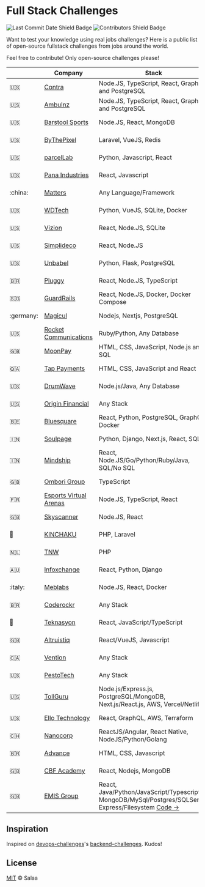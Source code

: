 # Full Stack Challenges

![Last Commit Date Shield Badge](https://img.shields.io/github/last-commit/TomiwaAribisala-git/fullstack-challenges?color=F25A70&logo=github&style=for-the-badge)
![Contributors Shield Badge](https://img.shields.io/github/contributors-anon/TomiwaAribisala-git/fullstack-challenges?color=F25A70&logo=github&style=for-the-badge)

Want to test your knowledge using real jobs challenges? Here is a public list of open-source fullstack challenges from jobs around the world.

Feel free to contribute! Only open-source challenges please!

| | Company | Stack | Test
|--|--|--|--
| :us: | [Contra](https://contra.com) | Node.JS, TypeScript, React, GraphQL, and PostgreSQL | [Code →](https://github.com/contra/contra-interview-assessment)
| :us: | [Ambulnz](http://www.ambulnz.com) | Node.JS, TypeScript, React, GraphQL, and PostgreSQL | [Code →](https://github.com/AmbulnzLLC/fullstack-challenge)
| :us: | [Barstool Sports](https://www.barstoolsports.com) | Node.JS, React, MongoDB | [Code →](https://github.com/BarstoolSports/fullstack-challenge)
| :us: | [ByThePixel](http://bythepixel.com) | Laravel, VueJS, Redis | [Code →](https://github.com/bythepixel/fullstack-challenge)
| :us: | [parcelLab](https://parcellab.com) | Python, Javascript, React | [Code →](https://github.com/parcelLab/challenge-fullstack-engineer)
| :us: | [Pana Industries](https://www.coupa.com/) | React, Javascript | [Code →](https://github.com/tivonahaug/pana-full-stack-challenge)
| :china: | [Matters](https://matters.town) | Any Language/Framework | [Code →](https://github.com/thematters/fullstack-challenge)
| :us: | [WDTech](http://www.enodoinc.com) | Python, VueJS, SQLite, Docker | [Code →](https://github.com/enodoscore/fullstack-challenge)
| :us: | [Vizion](https://www.vizionapi.com) | React, Node.JS, SQLite | [Code →](https://github.com/vizionapi/full-stack-challenge)
| :us: | [Simplideco](https://www.linkedin.com/company/simplidecohttps://www.linkedin.com/company/simplideco) | React, Node.JS | [Code →](https://github.com/simplideco/fullstack-challenge)
| :us: | [Unbabel](https://unbabel.com/) | Python, Flask, PostgreSQL | [Code →](https://github.com/Unbabel/fullstack-coding-challenge)
| :brazil: | [Pluggy]( https://pluggy.ai) | React, Node.JS, TypeScript | [Code →](https://github.com/pluggyai/full-stack-engineer-assignment)
| :singapore: | [GuardRails](https://guardrails.io) | React, Node.JS, Docker, Docker Compose | [Code →](https://github.com/guardrailsio/full-stack-engineer-challenge)
| :germany: | [Magicul](https://magicul.io) | Nodejs, Nextjs, PostgreSQL | [Code →](https://github.com/XD2Sketch/full-stack-coding-challenge)
| :us: | [Rocket Communications](https://www.rocketcom.com/) | Ruby/Python, Any Database | [Code →](https://github.com/RocketCommunicationsInc/Full-Stack-Developer-Coding-Challenge)
| :uk: | [MoonPay](https://www.moonpay.com) | HTML, CSS, JavaScript, Node.js and SQL | [Code →](https://github.com/gradam/full-stack-challenge)
| :qatar: | [Tap Payments](https://www.tap.company) | HTML, CSS, JavaScript and React | [Code →](https://github.com/Tap-Payments/FullStack-React-Assignment)
| :us: | [DrumWave](http://www.drumwave.com) | Node.js/Java, Any Database | [Code →](https://github.com/drumwave/full-stack-assignment)
| :us: | [Origin Financial](https://www.useorigin.com/) | Any Stack  | [Code →](https://github.com/OriginFinancial/full-stack-take-home-assignment)
| :belgium: | [Bluesquare](http://bluesquarehub.com) | React, Python, PostgreSQL, GraphQL, Docker | [Code →](https://github.com/BLSQ/full-stack-assignment)
| :india: | [Soulpage](https://soulpageit.com) | Python, Django, Next.js, React, SQLite | [Code →](https://github.com/soulpage/fullstack-assignment)    
| :india: | [Mindship](https://mindship.io/) | React, Node.JS/Go/Python/Ruby/Java, SQL/No SQL | [Code →](https://github.com/mindship/full-stack-assignment)
| :uk: | [Ombori Group](https://ombori.com/) | TypeScript | [Code →](https://github.com/ombori/fullstack-code-test-ts)
| :fr: | [Esports Virtual Arenas](https://www.eva.gg/en-US) | Node.JS, TypeScript, React | [Code →](https://github.com/eva-gg/full-stack-developer-recruitment-test)
| :uk: | [Skyscanner](https://www.skyscanner.net) | Node.JS, React | [Code →](https://github.com/Skyscanner/full-stack-recruitment-test)
| :japan: | [KINCHAKU](https://kinchaku.com) | PHP, Laravel | [Code →](https://github.com/SeteMares/full-stack-test)
| :netherlands: | [TNW](https://thenextweb.com) | PHP | [Code →](https://github.com/thenextweb/developertest-fullstack)
| :australia: | [Infoxchange](https://www.infoxchange.org) | React, Python, Django | [Code →](https://github.com/infoxchange/full-stack-developer-challenge)
| :italy: | [Meblabs](http://www.meblabs.com) | Node.JS, React, Docker | [Code →](https://github.com/meblabs/fullstack-test)
| :brazil: | [Coderockr](http://www.coderockr.com) | Any Stack | [Code →](https://github.com/Coderockr/fullstack-test)
| :turkey: | [Teknasyon](https://teknasyon.com/) | React, JavaScript/TypeScript | [Code →](https://github.com/Teknasyon/assessments-react-full-stack)
| :uk: | [Altruistiq](https://altruistiq.com) | React/VueJS, Javascript | [Code →](https://github.com/Altruistiq/aq-fullstack-take-home-assessment)
| :canada: | [Vention](https://www.vention.io/) | Any Stack | [Code →](https://github.com/VentionCo/senior-full-stack-test)
| :us: | [PestoTech](https://pesto.tech/) | Any Stack | [Code →](https://github.com/PestoTech/takehome/blob/main/fullstack.md)
| :us: | [TollGuru](https://tollguru.com/) | Node.js/Express.js, PostgreSQL/MongoDB, Next.js/React.js, AWS, Vercel/Netlify | [Code →](https://github.com/mapup/MapUp-FullStack-Assessment-2024)
| :us: | [Ello Technology](https://www.ello.co.za/) | React, GraphQL, AWS, Terraform | [Code →](https://github.com/ElloTechnology/full-stack-test)
| :switzerland: | [Nanocorp](http://Nanos.ai) | ReactJS/Angular, React Native, NodeJS/Python/Golang | [Code →](https://github.com/nanosapp/fullstack-dev-assessment)
| :brazil: | [Advance](http://advance.com.br) |  HTML, CSS, Javascript | [Code →](https://github.com/penseadvance/full-stack-test)
| :uk: | [CBF Academy](https://codingblackfemales.com/) | React, Nodejs, MongoDB | [Code →](https://github.com/cbfacademy/full-stack-javascript-assessment-ShakaLondon)
| :uk: | [EMIS Group](https://github.com/emisgroup) | React, Java/Python/JavaScript/Typescript, MongoDB/MySql/Postgres/SQLServer Express/Filesystem [Code →](https://github.com/emisgroup/exa-fullstack-assessment)

## Inspiration

Inspired on [devops-challenges](https://github.com/TomiwaAribisala-git)'s [backend-challenges](https://github.com/TomiwaAribisala-git/devops-challenges). Kudos!

## License

[MIT](./LICENSE) © Salaa